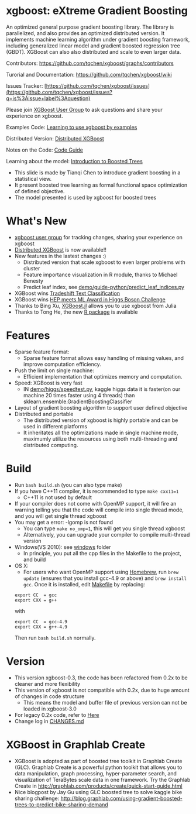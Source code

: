 xgboost: eXtreme Gradient Boosting 
======
An optimized general purpose gradient boosting library. The library is parallelized, and also provides an optimized distributed version.
It implements machine learning algorithm under gradient boosting framework, including generalized linear model and gradient boosted regression tree (GBDT). XGBoost can also also distributed and scale to even larger data.

Contributors: https://github.com/tqchen/xgboost/graphs/contributors

Turorial and Documentation: https://github.com/tqchen/xgboost/wiki

Issues Tracker: [https://github.com/tqchen/xgboost/issues](https://github.com/tqchen/xgboost/issues?q=is%3Aissue+label%3Aquestion)

Please join [XGBoost User Group](https://groups.google.com/forum/#!forum/xgboost-user/) to ask questions and share your experience on xgboost.

Examples Code: [Learning to use xgboost by examples](demo)

Distributed Version: [Distributed XGBoost](multi-node)

Notes on the Code: [Code Guide](src)

Learning about the model: [Introduction to Boosted Trees](http://homes.cs.washington.edu/~tqchen/pdf/BoostedTree.pdf)
* This slide is made by Tianqi Chen to introduce gradient boosting in a statistical view.
* It present boosted tree learning as formal functional space optimization of defined objective.
* The model presented is used by xgboost for boosted trees

What's New
=====
* [xgboost user group](https://groups.google.com/forum/#!forum/xgboost-user/) for tracking changes, sharing your experience on xgboost
* [Distributed XGBoost](multi-node) is now available!!
* New features in the lastest changes :)
  - Distributed version that scale xgboost to even larger problems with cluster
  - Feature importance visualization in R module, thanks to Michael Benesty
  - Predict leaf index, see [demo/guide-python/predict_leaf_indices.py](demo/guide-python/predict_leaf_indices.py)  
* XGBoost wins [Tradeshift Text Classification](https://kaggle2.blob.core.windows.net/forum-message-attachments/60041/1813/TradeshiftTextClassification.pdf?sv=2012-02-12&se=2015-01-02T13%3A55%3A16Z&sr=b&sp=r&sig=5MHvyjCLESLexYcvbSRFumGQXCS7MVmfdBIY3y01tMk%3D)
* XGBoost wins [HEP meets ML Award in Higgs Boson Challenge](http://atlas.ch/news/2014/machine-learning-wins-the-higgs-challenge.html)
* Thanks to Bing Xu, [XGBoost.jl](https://github.com/antinucleon/XGBoost.jl) allows you to use xgboost from Julia
* Thanks to Tong He, the new [R package](R-package) is available

Features
======
* Sparse feature format:
  - Sparse feature format allows easy handling of missing values, and improve computation efficiency.
* Push the limit on single machine:
  - Efficient implementation that optimizes memory and computation.
* Speed: XGBoost is very fast
  - IN [demo/higgs/speedtest.py](demo/kaggle-higgs/speedtest.py), kaggle higgs data it is faster(on our machine 20 times faster using 4 threads) than sklearn.ensemble.GradientBoostingClassifier
* Layout of gradient boosting algorithm to support user defined objective
* Distributed and portable
  - The distributed version of xgboost is highly portable and can be used in different platforms
  - It inheritates all the optimizations made in single machine mode, maximumly utilize the resources using both multi-threading and distributed computing.

Build
=====
* Run ```bash build.sh``` (you can also type make)
* If you have C++11 compiler, it is recommended to type ```make cxx11=1```
  - C++11 is not used by default
* If your compiler does not come with OpenMP support, it will fire an warning telling you that the code will compile into single thread mode, and you will get single thread xgboost
* You may get a error: -lgomp is not found
  - You can type ```make no_omp=1```, this will get you single thread xgboost
  - Alternatively, you can upgrade your compiler to compile multi-thread version
* Windows(VS 2010): see [windows](windows) folder
  - In principle, you put all the cpp files in the Makefile to the project, and build
* OS X:
  - For users who want OpenMP support using [Homebrew](http://brew.sh/), run ```brew update``` (ensures that you install gcc-4.9 or above) and ```brew install gcc```. Once it is installed, edit [Makefile](Makefile/) by replacing:
  ```
  export CC  = gcc
  export CXX = g++
  ```
  with
  ```
  export CC  = gcc-4.9
  export CXX = g++-4.9
  ```
  Then run ```bash build.sh``` normally.

Version
======
* This version xgboost-0.3, the code has been refactored from 0.2x to be cleaner and more flexibility
* This version of xgboost is not compatible with 0.2x, due to huge amount of changes in code structure
  - This means the model and buffer file of previous version can not be loaded in xgboost-3.0
* For legacy 0.2x code, refer to [Here](https://github.com/tqchen/xgboost/releases/tag/v0.22)
* Change log in [CHANGES.md](CHANGES.md)

XGBoost in Graphlab Create
======
* XGBoost is adopted as part of boosted tree toolkit in Graphlab Create (GLC). Graphlab Create is a powerful python toolkit that allows you to data manipulation, graph processing, hyper-parameter search, and visualization of TeraBytes scale data in one framework. Try the Graphlab Create in http://graphlab.com/products/create/quick-start-guide.html
* Nice blogpost by Jay Gu using GLC boosted tree to solve kaggle bike sharing challenge: http://blog.graphlab.com/using-gradient-boosted-trees-to-predict-bike-sharing-demand
